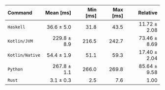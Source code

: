 | Command | Mean [ms] | Min [ms] | Max [ms] | Relative |
|:---|---:|---:|---:|---:|
| `Haskell` | 36.6 ± 5.0 | 31.8 | 43.5 | 11.72 ± 2.08 |
| `Kotlin/JVM` | 229.8 ± 8.9 | 216.5 | 242.7 | 73.46 ± 8.69 |
| `Kotlin/Native` | 54.4 ± 1.9 | 51.1 | 59.3 | 17.40 ± 2.04 |
| `Python` | 267.8 ± 1.1 | 266.0 | 269.8 | 85.64 ± 9.58 |
| `Rust` | 3.1 ± 0.3 | 2.5 | 7.6 | 1.00 |
